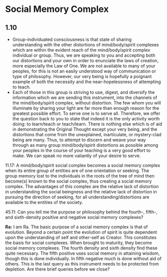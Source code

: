 # Social Memory Complex
## 1.10
- Group-individuated consciousness is that state of sharing understanding with the other distortions of mind/body/spirit complexes which are within the evident reach of the mind/body/spirit complex individual or group. Thus, we are speaking to you and accepting both our distortions and your own in order to enunciate the laws of creation, more especially the Law of One. We are not available to many of your peoples, for this is not an easily understood way of communication or type of philosophy. However, our very being is hopefully a poignant example of both the necessity and the near-hopelessness of attempting to teach.
- Each of those in this group is striving to use, digest, and diversify the information which we are sending this instrument, into the channels of the mind/body/spirit complex, without distortion. The few whom you will illuminate by sharing your light are far more than enough reason for the greatest possible effort. To serve one is to serve all. Therefore, we offer the question back to you to state that indeed it is the only activity worth doing: to learn/teach or teach/learn. There is nothing else which is of aid in demonstrating the Original Thought except your very being, and the distortions that come from the unexplained, inarticulate, or mystery-clad being are many. Thus, to attempt to discern and weave your way through as many group mind/body/spirit distortions as possible among your peoples in the course of your teaching is a very good effort to make. We can speak no more valiantly of your desire to serve.

11.17: A mind/body/spirit social complex becomes a social memory complex when its entire group of entities are of one orientation or seeking. The group memory lost to the individuals in the roots of the tree of mind then become(s) known to the social complex, thus creating a social memory complex. The advantages of this complex are the relative lack of distortion in understanding the social beingness and the relative lack of distortion in pursuing the direction of seeking, for all understanding/distortions are available to the entities of the society.

45.11: Can you tell me the purpose or philosophy behind the fourth-, fifth-, and sixth-density positive and negative social memory complexes?

**Ra:** I am Ra. The basic purpose of a social memory complex is that of evolution. Beyond a certain point the evolution of spirit is quite dependent upon the understanding of self and other-self as Creator. This constitutes the basis for social complexes. When brought to maturity, they become social memory complexes. The fourth density and sixth density find these quite necessary. The fifth positive uses social memory in attaining wisdom, though this is done individually. In fifth negative much is done without aid of others. This is the last query as this instrument needs to be protected from depletion. Are there brief queries before we close?